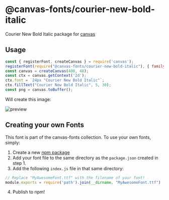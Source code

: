 @canvas-fonts/courier-new-bold-italic
====

Courier New Bold Italic package for [canvas](https://npmjs.org/package/canvas)

## Usage

```js
const { registerFont, createCanvas } = require('canvas');
registerFont(require("@canvas-fonts/courier-new-bold-italic"), { family: "Courier New Bold Italic" });
const canvas = createCanvas(400, 48);
const ctx = canvas.getContext('2d');
ctx.font = `24px "Courier New Bold Italic"`;
ctx.fillText("Courier New Bold Italic", 5, 30);
const png = canvas.toBuffer();
```

Will create this image:

![preview](https://github.com/retrohacker/canvas-fonts/raw/master/previews/courierNewBoldItalic.png)

## Creating your own Fonts

This font is part of the canvas-fonts collection. To use your own fonts, simply:

1. Create a new [npm package](https://docs.npmjs.com/creating-node-js-modules)
2. Add your font file to the same directory as the `package.json` created in step 1.
3. Add the following `index.js` file in that same directory:

```js
// Replace "MyAwesomeFont.ttf" with the filename of your font!
module.exports = require('path').join(__dirname, "MyAwesomeFont.ttf")
```

4. Publish to npm!